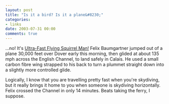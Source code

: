 ```yaml
---
layout: post
title: "Is it a bird? Is it a plane&#8230;"
categories:
- links
date: 2003-07-31 00:00
comments: true
---
```


<p>...no! It's <a href="http://news.bbc.co.uk/1/hi/uk/3112095.stm" title="BBC News">Ultra-Fast Flying Squirrel Man!</a> Felix Baumgartner jumped out of a plane 30,000 feet over Dover early this morning, then glided at about 135 mph across the English Channel, to land safely in Calais. He used a small carbon fibre wing strapped to his back to turn a plummet straight down into a slightly more controlled glide.</p><p>Logically, I know that you are travelling pretty fast when you're skydiving, but it really brings it home to you when someone is skydiving horizontally. Felix crossed the Channel in only 14 minutes. Beats taking the ferry, I suppose.</p>


